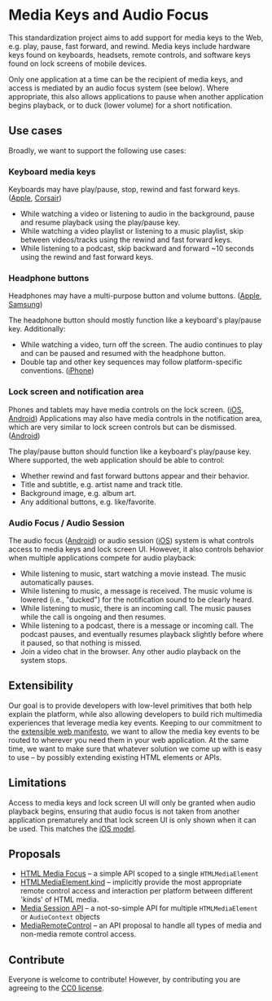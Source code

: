 # Media Keys and Audio Focus
This standardization project aims to add support for media keys to the Web, e.g. play, pause, fast forward, and rewind. Media keys include hardware keys found on keyboards, headsets, remote controls, and software keys found on lock screens of mobile devices.

Only one application at a time can be the recipient of media keys, and access is mediated by an audio focus system (see below). Where appropriate, this also allows applications to pause when another application begins playback, or to duck (lower volume) for a short notification.

## Use cases

Broadly, we want to support the following use cases:

### Keyboard media keys

Keyboards may have play/pause, stop, rewind and fast forward keys. ([Apple](http://cupertinotimes.com/mac-media-keys-fix/), [Corsair](http://benchmarkreviews.com/2006/corsair-vengeance-k70-mechanical-gaming-keyboard-ch-9000011-uk-review/3/))

* While watching a video or listening to audio in the background, pause and resume playback using the play/pause key.
* While watching a video playlist or listening to a music playlist, skip between videos/tracks using the rewind and fast forward keys.
* While listening to a podcast, skip backward and forward ~10 seconds using the rewind and fast forward keys.

### Headphone buttons

Headphones may have a multi-purpose button and volume buttons. ([Apple](http://store.apple.com/us/product/MD827LL/A/apple-earpods-with-remote-and-mic), [Samsung](http://www.samsung.com/us/mobile/cell-phones-accessories/EO-HS5303BESTA))

The headphone button should mostly function like a keyboard's play/pause key. Additionally:
* While watching a video, turn off the screen. The audio continues to play and can be paused and resumed with the headphone button.
* Double tap and other key sequences may follow platform-specific conventions. ([iPhone](http://www.cnet.com/how-to/ten-hidden-controls-of-the-iphone-headphones/))

### Lock screen and notification area

Phones and tablets may have media controls on the lock screen. ([iOS](http://appadvice.com/appnn/2013/06/the-appadvice-ios-7-quick-pick-controlling-music-while-on-the-lock-screen), [Android](http://stackoverflow.com/questions/12168046/remote-control-client-for-android)) Applications may also have media controls in the notification area, which are very similar to lock screen controls but can be dismissed. ([Android](http://stackoverflow.com/questions/14508369/how-to-create-a-notification-similar-to-play-music-app-from-google))

The play/pause button should function like a keyboard's play/pause key. Where supported, the web application should be able to control:
* Whether rewind and fast forward buttons appear and their behavior.
* Title and subtitle, e.g. artist name and track title.
* Background image, e.g. album art.
* Any additional buttons, e.g. like/favorite.

### Audio Focus / Audio Session

The audio focus ([Android](http://developer.android.com/training/managing-audio/audio-focus.html)) or audio session ([iOS](https://developer.apple.com/library/ios/documentation/Audio/Conceptual/AudioSessionProgrammingGuide/Introduction/Introduction.html)) system is what controls access to media keys and lock screen UI. However, it also controls behavior when multiple applications compete for audio playback:
* While listening to music, start watching a movie instead. The music automatically pauses.
* While listening to music, a message is received. The music volume is lowered (i.e., "ducked") for the notification sound to be clearly heard.
* While listening to music, there is an incoming call. The music pauses while the call is ongoing and then resumes.
* While listening to a podcast, there is a message or incoming call. The podcast pauses, and eventually resumes playback slightly before where it paused, so that nothing is missed.
* Join a video chat in the browser. Any other audio playback on the system stops.

## Extensibility
Our goal is to provide developers with low-level primitives that both help explain the platform, while also allowing developers to build rich multimedia experiences that leverage media key events. Keeping to our commitment to the [extensible web manifesto](https://extensiblewebmanifesto.org/), we want to allow the media key events to be routed to wherever you need them in your web application. At the same time, we want to make sure that whatever solution we come up with is easy to use &ndash; by possibly extending existing HTML elements or APIs.

## Limitations
Access to media keys and lock screen UI will only be granted when audio playback begins, ensuring that audio focus is not taken from another application prematurely and that lock screen UI is only shown when it can be used. This matches the [iOS model](https://developer.apple.com/library/ios/documentation/EventHandling/Conceptual/EventHandlingiPhoneOS/Remote-ControlEvents/Remote-ControlEvents.html).

## Proposals

* [HTML Media Focus](https://github.com/richtr/html-media-focus) &ndash; a simple API scoped to a single `HTMLMediaElement`
* [HTMLMediaElement.kind](https://github.com/richtr/html-media-focus/issues/6) &ndash; implicitly provide the most appropriate remote control access and interaction per platform between different 'kinds' of HTML media.
* [Media Session API](MediaSession.md) &ndash; a not-so-simple API for multiple `HTMLMediaElement` or `AudioContext` objects
* [MediaRemoteControl](MediaRemoteControl.md) &ndash; an API proposal to handle all types of media and non-media remote control access.

## Contribute
Everyone is welcome to contribute! However, by contributing you are agreeing to the [CC0 license](LICENSE).
